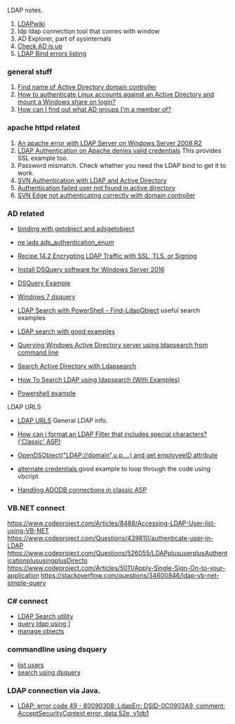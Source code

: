 LDAP notes.


1. [LDAPwiki](ldapwiki.com)
2. ldp ldap connection tool that comes with window
3. AD Explorer, part of sysinternals
4. [Check AD is up](https://docs.microsoft.com/en-us/troubleshoot/windows-server/identity/enable-ldap-over-ssl-3rd-certification-authority)
5. [LDAP Bind errors listing](https://ldapwiki.com/wiki/Common%20Active%20Directory%20Bind%20Errors)

### general stuff

1. [Find name of Active Directory domain controller](https://serverfault.com/questions/78089/find-name-of-active-directory-domain-controller?rq=1)
2. [How to authenticate Linux accounts against an Active Directory and mount a Windows share on login?](https://serverfault.com/questions/135396/how-to-authenticate-linux-accounts-against-an-active-directory-and-mount-a-windo?noredirect=1&lq=1)
3. [How can I find out what AD groups I'm a member of?](https://serverfault.com/questions/111650/how-can-i-find-out-what-ad-groups-im-a-member-of?rq=1)


### apache httpd related

1. [An apache error with LDAP Server on Windows Server 2008 R2](https://serverfault.com/questions/773174/an-apache-error-with-ldap-server-on-windows-server-2008-r2)
2. [LDAP Authentication on Apache denies valid credentials](https://serverfault.com/questions/709919/ldap-authentication-on-apache-denies-valid-credentials)  This provides SSL example too.
3. Password mismatch. Check whether you need the LDAP bind to get it to work.
4. [SVN Authentication with LDAP and Active Directory](https://serverfault.com/questions/431290/svn-authentication-with-ldap-and-active-directory)
5. [Authentication failed user not found in active directory](https://serverfault.com/questions/578336/authentication-failed-user-not-found-in-active-directory)
6. [SVN Edge not authenticating correctly with domain controller](https://serverfault.com/questions/735347/svn-edge-not-authenticating-correctly-with-domain-controller)


### AD related
* [binding with getobject and adsgetobject](https://docs.microsoft.com/en-us/windows/win32/adsi/binding-with-getobject-and-adsgetobject)
* [ne iads ads_authentication_enum](https://docs.microsoft.com/en-us/windows/win32/api/iads/ne-iads-ads_authentication_enum)

* [Recipe 14.2 Encrypting LDAP Traffic with SSL, TLS, or Signing](http://etutorials.org/Server+Administration/Active+Directory.+Windows+server+2003+Windows+2000/Chapter+14.+Security+and+Authentication/Recipe+14.2+Encrypting+LDAP+Traffic+with+SSL+TLS+or+Signing/)

* [Install DSQuery software for Windows Server 2016](http://portal.sivarajan.com/2016/10/windows-server-2016active-directorypart1.html)
* [DSQuery Example](https://docs.microsoft.com/en-us/previous-versions/windows/it-pro/windows-server-2012-r2-and-2012/cc725702(v=ws.11))
* [Windows 7 dsquery](https://stackoverflow.com/questions/8514599/windows-7-powershell-cannot-find-dsquery-and-dsget)
* [LDAP Search with PowerShell – Find-LdapObject](https://activedirectoryfaq.com/2015/02/ldap-search-powershell-find-ldapobject/) useful search examples
* [LDAP search with good examples](https://theitbros.com/ldapsearch/)
* [Querying Windows Active Directory server using ldapsearch from command line](https://stackoverflow.com/questions/22224465/querying-windows-active-directory-server-using-ldapsearch-from-command-line)
* [Search Active Directory with Ldapsearch](https://tylersguides.com/guides/search-active-directory-ldapsearch/#:~:text=It%20is%20fairly%20common%20to,search%20Active%20Directory%20with%20ldapsearch.)
* [How To Search LDAP using ldapsearch (With Examples)](https://devconnected.com/how-to-search-ldap-using-ldapsearch-examples/)
* [Powershell example](http://www.jaapbrasser.com/wp-content/uploads/2012/11/Adsisearcher-Examples.txt)

LDAP URLS
* [LDAP URLS](https://ldap.com/ldap-urls/)  General LDAP info.

* [How can i format an LDAP Filter that includes special characters? ('Classic' ASP)](https://stackoverflow.com/questions/20094875/how-can-i-format-an-ldap-filter-that-includes-special-characters-classic-asp)

* [OpenDSObject("LDAP://domain",u,p,...) and get employeeID attribute
](https://www.tek-tips.com/viewthread.cfm?qid=1512832)

* [alternate credentials ](http://www.rlmueller.net/ADOAltCredentials.htm) good example to loop through the code using vbcript

* [Handling ADODB connections in classic ASP
](https://stackoverflow.com/questions/3770017/handling-adodb-connections-in-classic-asp)


### VB.NET connect
https://www.codeproject.com/Articles/8488/Accessing-LDAP-User-list-using-VB-NET
https://www.codeproject.com/Questions/439810/authenticate-user-in-LDAP
https://www.codeproject.com/Questions/526055/LDAPplususerplusAuthenticationplususingplusDirecto
https://www.codeproject.com/Articles/5011/Apply-Single-Sign-On-to-your-application
https://stackoverflow.com/questions/34600846/ldap-vb-net-simple-query

### C# connect
* [LDAP Search utility](https://www.codeproject.com/Articles/1212134/LDAP-Search-Utility)
* [query ldap using ](https://stackoverflow.com/questions/6452531/querying-an-ldap)]
* [manage objects](https://docs.microsoft.com/en-us/troubleshoot/windows-server/identity/directory-service-manage-objects)

### commandline using dsquery
* [list users](https://serverfault.com/questions/49405/command-line-to-list-users-in-a-windows-active-directory-group)
* [search using dsquery](https://serverfault.com/questions/27223/command-line-active-directory-query-email-address-for-username)


### LDAP connection via Java.
* [LDAP: error code 49 - 80090308: LdapErr: DSID-0C0903A9, comment: AcceptSecurityContext error, data 52e, v1db1](https://stackoverflow.com/questions/31411665/ldap-error-code-49-80090308-ldaperr-dsid-0c0903a9-comment-acceptsecurityc)

